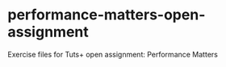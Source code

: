 # performance-matters-open-assignment
Exercise files for Tuts+ open assignment: Performance Matters
